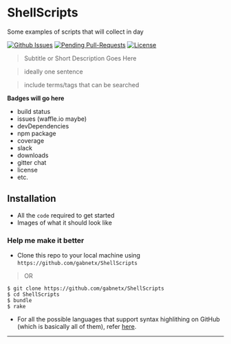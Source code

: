 <!-- [![FVCproductions](https://raw.githubusercontent.com/gabnetx/ShellScripts/master/BusinessCardGabnetx_Mayor.png)](https://github.com/gabnetx) -->

# ShellScripts
Some examples of scripts that will collect in day

 [![Github Issues](http://githubbadges.herokuapp.com/gabnetx/ShellScripts/issues.svg?style=flat-square)](https://github.com/gabnetx/ShellScripts/issues) [![Pending Pull-Requests](http://githubbadges.herokuapp.com/gabnetx/ShellScripts/pulls.svg?style=flat-square)](https://github.com/gabnetx/ShellScripts/pulls) [![License](http://img.shields.io/:license-mit-blue.svg)](http://doge.mit-license.org) 
 
> Subtitle or Short Description Goes Here

> ideally one sentence

> include terms/tags that can be searched

**Badges will go here**

- build status
- issues (waffle.io maybe)
- devDependencies
- npm package
- coverage
- slack
- downloads
- gitter chat
- license
- etc.

## Installation

- All the `code` required to get started
- Images of what it should look like

### Help me make it better

- Clone this repo to your local machine using `https://github.com/gabnetx/ShellScripts`

> OR

```shell
$ git clone https://github.com/gabnetx/ShellScripts
$ cd ShellScripts
$ bundle
$ rake
```



- For all the possible languages that support syntax highlithing on GitHub (which is basically all of them), refer <a href="https://github.com/github/linguist/blob/master/lib/linguist/languages.yml" target="_blank">here</a>.

---
